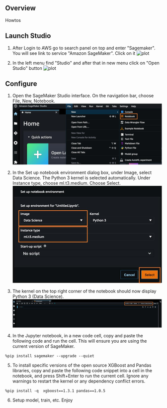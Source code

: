 <!-- BEGIN_TF_DOCS -->
## Overview
Howtos

## Launch Studio

1. After Login to AWS go to search panel on top and enter "Sagemaker". You will see link to service "Amazon SageMaker". Click on it
![plot](../images/screenshot_2023-10-29T15\:03\:57.png)

2. In the left menu find "Studio" and after that in new menu click on "Open Studio" button
![plot](../images/screenshot_2023-10-29T15\:03\:34.png)

## Configure

1. Open the SageMaker Studio interface. On the navigation bar, choose File, New, Notebook.
![plot](../images/9.15cd732158f1680c6791b8d6695e92b219de05ee.jpg)

2. In the Set up notebook environment dialog box, under Image, select Data Science. The Python 3 kernel is selected automatically. Under Instance type, choose ml.t3.medium. Choose Select.
![plot](../images/10.73906114cc40f77db815918ec36abb69ee4c244f.jpg)

3. The kernel on the top right corner of the notebook should now display Python 3 (Data Science).
![plot](../images/11.63235aebf7aa8bdc0a88c25fbb31a2bb44e0f8c7.jpg)

4. In the Jupyter notebook, in a new code cell, copy and paste the following code and run the cell. This will ensure you are using the current version of SageMaker.

```
%pip install sagemaker --upgrade --quiet 
```

5. To install specific versions of the open source XGBoost and Pandas libraries, copy and paste the following code snippet into a cell in the notebook, and press Shift+Enter to run the current cell. Ignore any warnings to restart the kernel or any dependency conflict errors.

```
%pip install -q  xgboost==1.3.1 pandas==1.0.5
```

6. Setup model, train, etc. Enjoy


<!-- END_TF_DOCS -->
